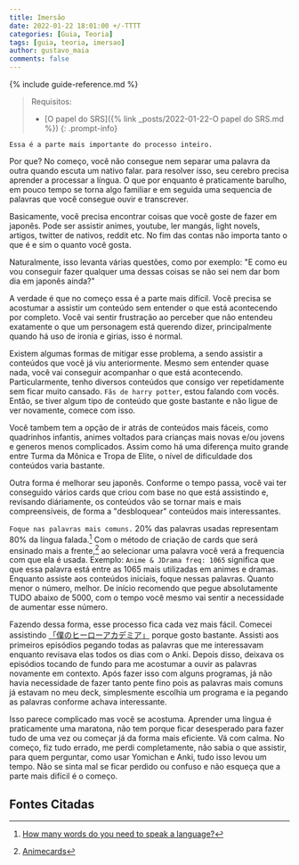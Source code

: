 ```yaml
---
title: Imersão
date: 2022-01-22 18:01:00 +/-TTTT
categories: [Guia, Teoria]
tags: [guia, teoria, imersao]
author: gustavo_maia
comments: false
---
```


{% include guide-reference.md %}

> Requisitos:
>
> * [O papel do SRS]({% link _posts/2022-01-22-O papel do SRS.md %})
{: .prompt-info}

`Essa é a parte mais importante do processo inteiro.`

Por que? No começo, você não consegue nem separar uma palavra da outra quando escuta um nativo falar. para resolver isso, seu cerebro precisa aprender a processar a língua. O que por enquanto é praticamente barulho, em pouco tempo se torna algo familiar e em seguida uma sequencia de palavras que você consegue ouvir e transcrever.

Basicamente, você precisa encontrar coisas que você goste de fazer em japonês. Pode ser assistir animes, youtube, ler mangás, light novels, artigos, twitter de nativos, reddit etc. No fim das contas não importa tanto o que é e sim o quanto você gosta.

Naturalmente, isso levanta várias questões, como por exemplo: "E como eu vou conseguir fazer qualquer uma dessas coisas se não sei nem dar bom dia em japonês ainda?"

A verdade é que no começo essa é a parte mais difícil. Você precisa se acostumar a assistir um conteúdo sem entender o que está acontecendo por completo. Você vai sentir frustração ao perceber que não entendeu exatamente o que um personagem está querendo dizer, principalmente quando há uso de ironia e girias, isso é normal.

Existem algumas formas de mitigar esse problema, a sendo assistir a conteúdos que você já viu anteriormente. Mesmo sem entender quase nada, você vai conseguir acompanhar o que está acontecendo. Particularmente, tenho diversos conteúdos que consigo ver repetidamente sem ficar muito cansado. `Fãs de harry potter`, estou falando com vocês. Então, se tiver algum tipo de conteúdo que goste bastante e não ligue de ver novamente, comece com isso.

Você tambem tem a opção de ir atrás de conteúdos mais fáceis, como quadrinhos infantis, animes voltados para crianças mais novas e/ou jovens e generos menos complicados. Assim como há uma diferença muito grande entre Turma da Mônica e Tropa de Elite, o nível de dificuldade dos conteúdos varia bastante.

Outra forma é melhorar seu japonês. Conforme o tempo passa, você vai ter conseguido vários cards que criou com base no que está assistindo e, revisando diáriamente, os conteúdos vão se tornar mais e mais compreensíveis, de forma a "desbloquear" conteúdos mais interessantes.

`Foque nas palavras mais comuns.` 20% das palavras usadas representam 80% da língua falada.[^footnote] Com o método de criação de cards que será ensinado mais a frente,[^fn-nth-2] ao selecionar uma palavra você verá a frequencia com que ela é usada. Exemplo: `Anime & JDrama freq: 1065` significa que que essa palavra está entre as 1065 mais utilizadas em animes e dramas. Enquanto assiste aos conteúdos iniciais, foque nessas palavras. Quanto menor o número, melhor. De início recomendo que pegue absolutamente TUDO abaixo de 5000, com o tempo você mesmo vai sentir a necessidade de aumentar esse número.

Fazendo dessa forma, esse processo fica cada vez mais fácil. Comecei assistindo [「僕のヒーローアカデミア」](https://myanimelist.net/anime/31964/Boku_no_Hero_Academia?suggestion=) porque gosto bastante. Assisti aos primeiros episódios pegando todas as palavras que me interessavam enquanto revisava elas todos os dias com o Anki. Depois disso, deixava os episódios tocando de fundo para me acostumar a ouvir as palavras novamente em contexto. Após fazer isso com alguns programas, já não havia necessidade de fazer tanto pente fino pois as palavras mais comuns já estavam no meu deck, simplesmente escolhia um programa e ia pegando as palavras conforme achava interessante. 

Isso parece complicado mas você se acostuma. Aprender uma língua é praticamente uma maratona, não tem porque ficar desesperado para fazer tudo de uma vez ou começar já da forma mais eficiente. Vá com calma. No começo, fiz tudo errado, me perdi completamente, não sabia o que assistir, para quem perguntar, como usar Yomichan e Anki, tudo isso levou um tempo. Não se sinta mal se ficar perdido ou confuso e não esqueça que a parte mais difícil é o começo.

## Fontes Citadas

[^footnote]: [How many words do you need to speak a language?](https://www.bbc.com/news/world-44569277)
[^fn-nth-2]: [Animecards](https://aprendajp.com/posts/animecards/)